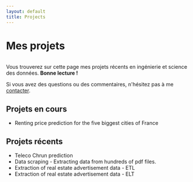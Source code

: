 ```yaml
---
layout: default
title: Projects
---
```


<div class="post">
	<h1 class="pageTitle">Mes projets</h1>
	<img src="{{ '/assets/img/touring.jpg' | relative_url }}" alt="">
	<p class="intro">Vous trouverez sur cette page mes projets récents en ingénierie et science des données. <b>Bonne lecture !</b>
	<p> Si vous avez des questions ou des commentaires, n'hésitez pas à me  <a href="mailto:jordan.nagadzina.sanchez@gmail.com">contacter</a>.</p>
	<h2>Projets en cours</h2>
	<ul>
		<li>Renting price prediction for the five biggest cities of France</li>
  	</ul>
  	<h2>Projets récents</h2>
	<ul>
  		<li>Teleco Chrun prediction</li>
  		<li>Data scraping - Extracting data from hundreds of pdf files.</li>
  		<li>Extraction of real estate advertisement data - ETL</li>
  		<li>Extraction of real estate advertisement data - ELT</li>
  	</ul>
</div>
